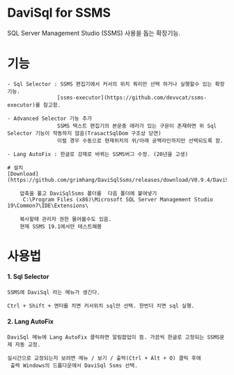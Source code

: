 # DaviSql for SSMS
SQL Server Management Studio (SSMS) 사용을 돕는 확장기능.


# 기능
    - Sql Selector : SSMS 편집기에서 커서의 위치 쿼리만 선택 하거나 실행할수 있는 확장기능.  
                    [ssms-executor](https://github.com/devvcat/ssms-executor)를 참고함.
                    
    - Advanced Selector 기능 추가
                    SSMS 텍스트 편집기의 본문중 에러가 있는 구문이 존재하면 위 Sql Selector 기능이 작동하지 않음(TrasactSqlDom 구조상 당연)
                    이럴 경우 수동으로 현재위치의 위/아래 공백라인까지만 선택되도록 함.
                    
    - Lang AutoFix : 한글로 강제로 바뀌는 SSMS버그 수정. (20년을 고생)

    # 설치
    [Download](https://github.com/grimhang/DaviSqlSsms/releases/download/V0.9.4/DaviSqlSsms_V0.9.4.zip)
               
        압축을 풀고 DaviSqlSsms 폴더를  다음 폴더에 붙여넣기  
         C:\Program Files (x86)\Microsoft SQL Server Management Studio 19\Common7\IDE\Extensions\  

        복사할때 관리자 권한 물어볼수도 있음.  
        현재 SSMS 19.1에서만 테스트해봄


# 사용법

#### 1. Sql Selector
    SSMS에 DaviSql 라는 메뉴가 생긴다.  

    Ctrl + Shift + 엔터를 치면 커서위치 sql만 선택. 한번더 치면 sql 실행.

#### 2. Lang AutoFix
    DaviSql 메뉴에 Lang AutoFix 클릭하면 알림팝업이 뜸. 가끔씩 한글로 고정되는 SSMS문제 자동 교정.  

    실시간으로 교정되는지 보려면 메뉴 / 보기 / 출력(Ctrl + Alt + O) 클릭 후에  
     출력 Windows의 드롭다운에서 DaviSql Ssms 선택.